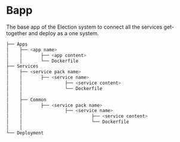 # Bapp
The base app of the Election system to connect all the services get-together and deploy as a one system. 

```bash
├── Apps
│    ├── <app name>    
│    │       ├── <app content>
│    │       └── Dockerfile
├── Services
│    ├── <service pack name>
│    │       ├── <service name>
│    │                ├── <service content>
│    │                └── Dockerfile
│    │       
│    ├── Common
│    │       ├── <service pack name>
│    │                ├── <service name>
│    │                          ├── <service content>
│    │                          └── Dockerfile
│    │
└── Deployment

```
